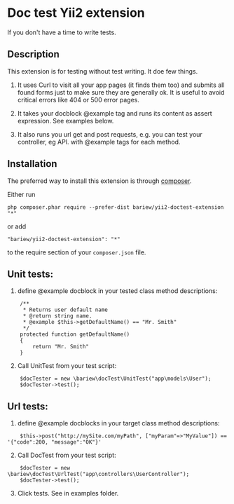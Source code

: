 
Doc test Yii2 extension
===================
If you don't have a time to write tests.


Description
-----------

This extension is for testing without test writing. It doe few things.
1. It uses Curl to visit all your app pages (it finds them too) and submits all found forms
just to make sure they are generally ok. It is useful to avoid critical errors like 404 or 500 error pages.

2. It takes your docblock @example tag and runs its content as assert expression. See examples below.

3. It also runs you url get and post requests, e.g. you can test your controller, eg API.
with @example tags for each method.


Installation
------------

The preferred way to install this extension is through [composer](http://getcomposer.org/download/).

Either run

```
php composer.phar require --prefer-dist bariew/yii2-doctest-extension "*"
```

or add

```
"bariew/yii2-doctest-extension": "*"
```

to the require section of your `composer.json` file.


Unit tests:
------
1. define @example docblock in your tested class method descriptions:

```
    /**
     * Returns user default name
     * @return string name.
     * @example $this->getDefaultName() == "Mr. Smith"
     */
    protected function getDefaultName()
    {
        return "Mr. Smith"
    }
```

2. Call UnitTest from your test script:
```
    $docTester = new \bariew\docTest\UnitTest("app\models\User");
    $docTester->test();
```

Url tests:
----------

1. define @example docblocks in your target class method descriptions:
```
    $this->post("http://mySite.com/myPath", ["myParam"=>"MyValue"]) == '{"code":200, "message":"OK"}'
```

2. Call DocTest from your test script:
```
    $docTester = new \bariew\docTest\UrlTest("app\controllers\UserController");
    $docTester->test();
```


3. Click tests. See in examples folder.
